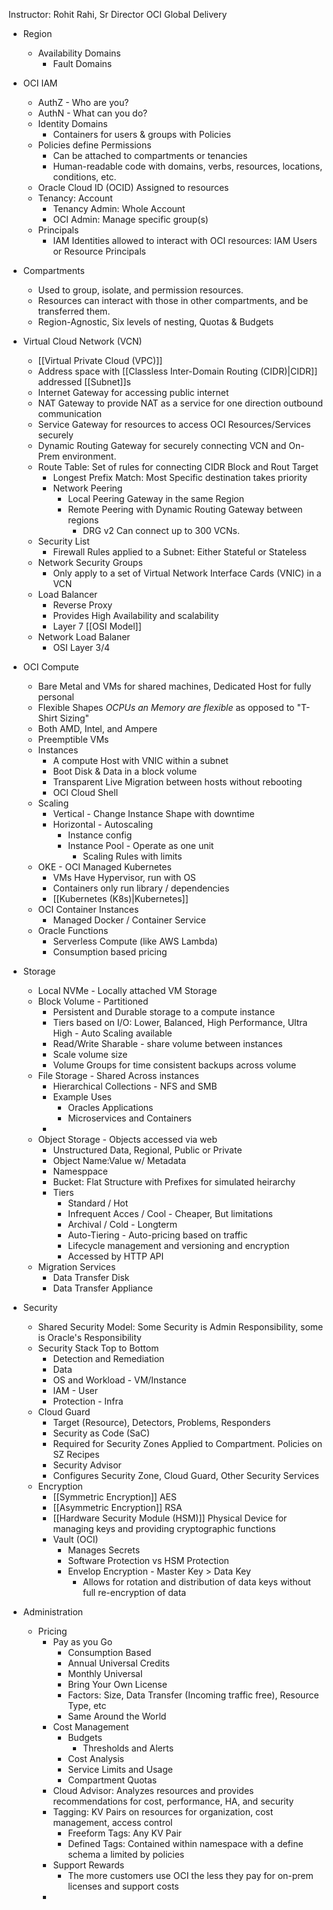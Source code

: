 Instructor: Rohit Rahi, Sr Director OCI Global Delivery 

- Region
	- Availability Domains
		- Fault Domains

- OCI IAM
	- AuthZ - Who are you?
	- AuthN - What can you do?
	- Identity Domains
		- Containers for users & groups with Policies
	- Policies define Permissions
		- Can be attached to compartments or tenancies
		- Human-readable code with domains, verbs, resources, locations, conditions, etc.
	- Oracle Cloud ID (OCID) Assigned to resources 
	- Tenancy: Account
		- Tenancy Admin: Whole Account
		- OCI Admin: Manage specific group(s)
	- Principals
		- IAM Identities allowed to interact with OCI resources: IAM Users or Resource Principals
- Compartments
	- Used to group, isolate, and permission resources. 
	- Resources can interact with those in other compartments, and be transferred them. 
	- Region-Agnostic, Six levels of nesting, Quotas & Budgets 
- Virtual Cloud Network (VCN)
	- [[Virtual Private Cloud (VPC)]] 
	- Address space with [[Classless Inter-Domain Routing (CIDR)|CIDR]] addressed [[Subnet]]s
	- Internet Gateway for accessing public internet
	- NAT Gateway to provide NAT as a service for one direction outbound communication
	- Service Gateway for resources to access OCI Resources/Services securely 
	- Dynamic Routing Gateway for securely connecting VCN and On-Prem environment. 
	- Route Table: Set of rules for connecting CIDR Block and Rout Target 
		- Longest Prefix Match: Most Specific destination takes priority 
		- Network Peering
			- Local Peering Gateway in the same Region
			- Remote Peering with Dynamic Routing Gateway between regions 
				- DRG v2 Can connect up to 300 VCNs. 
	- Security List
		- Firewall Rules applied to a Subnet: Either Stateful or Stateless 
	- Network Security Groups 
		- Only apply to a set of Virtual Network Interface Cards (VNIC) in a VCN
	- Load Balancer
		- Reverse Proxy 
		- Provides High Availability and scalability
		- Layer 7 [[OSI Model]] 
	- Network Load Balaner
		- OSI Layer 3/4 
- OCI Compute
	- Bare Metal and VMs for shared machines, Dedicated Host for fully personal
	- Flexible Shapes *OCPUs an Memory are flexible* as opposed to "T-Shirt Sizing"
	- Both AMD, Intel, and Ampere
	- Preemptible VMs
	- Instances
		- A compute Host with VNIC within a subnet
		- Boot Disk & Data in a block volume
		- Transparent Live Migration between hosts without rebooting
		- OCI Cloud Shell 
	- Scaling
		- Vertical - Change Instance Shape with downtime
		- Horizontal - Autoscaling 
			- Instance config
			- Instance Pool - Operate as one unit
				- Scaling Rules with limits 
	- OKE - OCI Managed Kubernetes
		- VMs Have Hypervisor, run with OS 
		- Containers only run library / dependencies 
		- [[Kubernetes (K8s)|Kubernetes]]
	- OCI Container Instances
		- Managed Docker / Container Service
	- Oracle Functions
		- Serverless Compute (like AWS Lambda) 
		- Consumption based pricing 
- Storage
	- Local NVMe - Locally attached VM Storage
	- Block Volume - Partitioned
		- Persistent and Durable storage to a compute instance
		- Tiers based on I/O: Lower, Balanced, High Performance, Ultra High - Auto Scaling available 
		- Read/Write Sharable - share volume between instances
		- Scale volume size
		- Volume Groups for time consistent backups across volume 
	- File Storage - Shared Across instances
		- Hierarchical Collections - NFS and SMB
		- Example Uses
			- Oracles Applications
			- Microservices and Containers
		- 
	- Object Storage - Objects accessed via web
		- Unstructured Data, Regional, Public or Private 
		- Object Name:Value w/ Metadata
		- Namesppace
		- Bucket: Flat Structure with Prefixes for simulated heirarchy
		- Tiers
			- Standard / Hot
			- Infrequent Acces / Cool - Cheaper, But limitations
			- Archival / Cold - Longterm
			- Auto-Tiering - Auto-pricing based on traffic 
			- Lifecycle management and versioning and encryption
			- Accessed by HTTP API
	- Migration Services
		- Data Transfer Disk
		- Data Transfer Appliance 
- Security
	- Shared Security Model: Some Security is Admin Responsibility, some is Oracle's Responsibility 
	- Security Stack Top to Bottom
		- Detection and Remediation
		- Data
		- OS and Workload - VM/Instance
		- IAM - User
		- Protection - Infra
	- Cloud Guard
		- Target (Resource), Detectors, Problems, Responders
		- Security as Code (SaC)
		- Required for Security Zones Applied to Compartment. Policies on SZ Recipes 
		- Security Advisor
		- Configures Security Zone, Cloud Guard, Other Security Services
	- Encryption
		- [[Symmetric Encryption]] AES
		- [[Asymmetric Encryption]] RSA
		- [[Hardware Security Module (HSM)]] Physical Device for managing keys and providing cryptographic functions
		- Vault (OCI)
			- Manages Secrets
			- Software Protection vs HSM Protection
			- Envelop Encryption - Master Key > Data Key
				- Allows for rotation and distribution of data keys without full re-encryption of data
- Administration
	- Pricing
		- Pay as you Go
			- Consumption Based
			- Annual Universal Credits
			- Monthly Universal
			- Bring Your Own License 
			- Factors: Size, Data Transfer (Incoming traffic free), Resource Type, etc
			- Same Around the World
		- Cost Management
			- Budgets
				- Thresholds and Alerts
			- Cost Analysis
			- Service Limits and Usage
			- Compartment Quotas
		- Cloud Advisor: Analyzes resources and provides recommendations for cost, performance, HA, and security
		- Tagging: KV Pairs on resources for organization, cost management, access control
			- Freeform Tags: Any KV Pair
			- Defined Tags: Contained within namespace with a define schema a limited by policies 
		- Support Rewards
			- The more customers use OCI the less they pay for on-prem licenses and support costs 
		- 